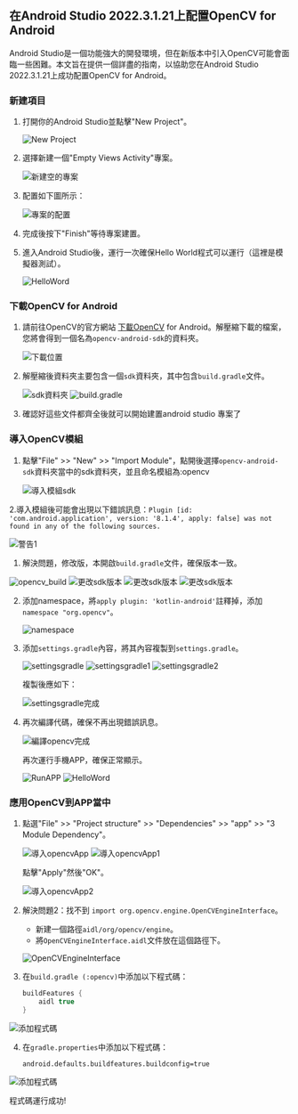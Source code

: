 ## 在Android Studio 2022.3.1.21上配置OpenCV for Android

Android Studio是一個功能強大的開發環境，但在新版本中引入OpenCV可能會面臨一些困難。本文旨在提供一個詳盡的指南，以協助您在Android Studio 2022.3.1.21上成功配置OpenCV for Android。

### 新建項目

1. 打開你的Android Studio並點擊"New Project"。

   ![New Project](png/新建項目.png)

2. 選擇新建一個"Empty Views Activity"專案。

   ![新建空的專案](png/新建空的專案.png)

3. 配置如下圖所示：

   ![專案的配置](png/專案的配置.png)

4. 完成後按下"Finish"等待專案建置。

5. 進入Android Studio後，運行一次確保Hello World程式可以運行（這裡是模擬器測試）。

   ![HelloWord](png/HelloWorld.png)

### 下載OpenCV for Android

1. 請前往OpenCV的官方網站 [下載OpenCV](https://opencv.org/releases/) for Android。解壓縮下載的檔案，您將會得到一個名為`opencv-android-sdk`的資料夾。

   ![下載位置](png/下載位置.png)

2. 解壓縮後資料夾主要包含一個`sdk`資料夾，其中包含`build.gradle`文件。

   ![sdk資料夾](png/sdk資料夾.png)
   ![build.gradle](png/build.png)
   
4. 確認好這些文件都齊全後就可以開始建置android studio 專案了

### 導入OpenCV模組

1. 點擊"File" >> "New" >> "Import Module"，點開後選擇`opencv-android-sdk`資料夾當中的sdk資料夾，並且命名模組為:opencv
   
   ![導入模組sdk](png/導入模組sdk.png)
   
2.導入模組後可能會出現以下錯誤訊息：`Plugin [id: 'com.android.application', version: '8.1.4', apply: false] was not found in any of the following sources.`

   ![警告1](png/警告1.png)

1.  解決問題，修改版，本開啟`build.gradle`文件，確保版本一致。
   
   ![opencv_build](png/opencv_build.png)
   ![更改sdk版本](png/更改sdk版本1.png)
   ![更改sdk版本](png/更改sdk版本2.png)
   ![更改sdk版本](png/更改sdk版本.png)

2. 添加namespace，將`apply plugin: 'kotlin-android'`註釋掉，添加`namespace "org.opencv"`。

   ![namespace](png/namespace.png)

3. 添加`settings.gradle`內容，將其內容複製到`settings.gradle`。

   ![settingsgradle](png/settingsgradle.png)
   ![settingsgradle1](png/settingsgradle1.png)
   ![settingsgradle2](png/settingsgradle2.png)

   複製後應如下：

   ![settingsgradle完成](png/settingsgradle完成.png)

4. 再次編譯代碼，確保不再出現錯誤訊息。

   ![編譯opencv完成](png/編譯opencv完成.png)

   再次運行手機APP，確保正常顯示。

   ![RunAPP](png/RunAPP.png)
   ![HelloWord](png/HelloWorld.png)

### 應用OpenCV到APP當中

1. 點選"File" >> "Project structure" >> "Dependencies" >> "app" >> "3 Module Dependency"。

   ![導入opencvApp](png/導入opencvApp.png)
   ![導入opencvApp1](png/導入opencvApp1.png)

   點擊"Apply"然後"OK"。

   ![導入opencvApp2](png/導入opencvApp2.png)

2. 解決問題2：找不到 `import org.opencv.engine.OpenCVEngineInterface`。

   - 新建一個路徑`aidl/org/opencv/engine`。
   - 將`OpenCVEngineInterface.aidl`文件放在這個路徑下。

   ![OpenCVEngineInterface](png/OpenCVEngineInterface.png)

3. 在`build.gradle (:opencv)`中添加以下程式碼：

   ```gradle
   buildFeatures {
       aidl true
   }

![添加程式碼](png/添加程式碼.png)

4. 在`gradle.properties`中添加以下程式碼：

   ```
   android.defaults.buildfeatures.buildconfig=true

![添加程式碼](png/添加程式碼2.png)

程式碼運行成功!


```python

```
